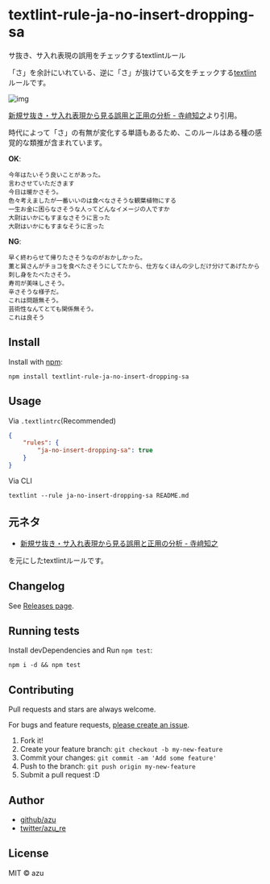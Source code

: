 # textlint-rule-ja-no-insert-dropping-sa

サ抜き、サ入れ表現の誤用をチェックするtextlintルール

「さ」を余計にいれている、逆に「さ」が抜けている文をチェックする[textlint](https://github.com/textlint/textlint "textlint")ルールです。

![img](https://monosnap.com/file/UBfxUYEvlo3vACBM9qTzZ9wyh4XxTO.png)

[新規サ抜き・サ入れ表現から見る誤用と正用の分析 - 寺﨑知之](http://www.anlp.jp/proceedings/annual_meeting/2012/pdf_dir/B1-2.pdf)より引用。

時代によって「さ」の有無が変化する単語もあるため、このルールはある種の感覚的な類推が含まれています。

**OK**:

```
今年はたいそう良いことがあった。
言わさせていただきます
今日は暖かさそう。
色々考えましたが一番いいのは食べなさそうな観葉植物にする
一生お金に困らなさそうな人ってどんなイメージの人ですか
大尉はいかにもすまなさそうに言った
大尉はいかにもすまなそうに言った
```

**NG**:

```
早く終わらせて帰りたさそうなのがおかしかった。
薫と巽さんがチョコを食べたさそうにしてたから、仕方なくほんの少しだけ分けてあげたから
刺し身をたべたさそう。
寿司が美味しさそう。
辛さそうな様子だ。
これは問題無そう。
芸術性なんてとても関係無そう。
これは良そう
```

## Install

Install with [npm](https://www.npmjs.com/):

    npm install textlint-rule-ja-no-insert-dropping-sa

## Usage

Via `.textlintrc`(Recommended)

```json
{
    "rules": {
        "ja-no-insert-dropping-sa": true
    }
}
```

Via CLI

```
textlint --rule ja-no-insert-dropping-sa README.md
```

## 元ネタ

- [新規サ抜き・サ入れ表現から見る誤用と正用の分析 - 寺﨑知之](http://www.anlp.jp/proceedings/annual_meeting/2012/pdf_dir/B1-2.pdf)

を元にしたtextlintルールです。

## Changelog

See [Releases page](https://github.com/textlint-ja/textlint-rule-ja-no-insert-dropping-sa/releases).

## Running tests

Install devDependencies and Run `npm test`:

    npm i -d && npm test

## Contributing

Pull requests and stars are always welcome.

For bugs and feature requests, [please create an issue](https://github.com/textlint-ja/textlint-rule-ja-no-insert-dropping-sa/issues).

1. Fork it!
2. Create your feature branch: `git checkout -b my-new-feature`
3. Commit your changes: `git commit -am 'Add some feature'`
4. Push to the branch: `git push origin my-new-feature`
5. Submit a pull request :D

## Author

- [github/azu](https://github.com/azu)
- [twitter/azu_re](https://twitter.com/azu_re)

## License

MIT © azu

